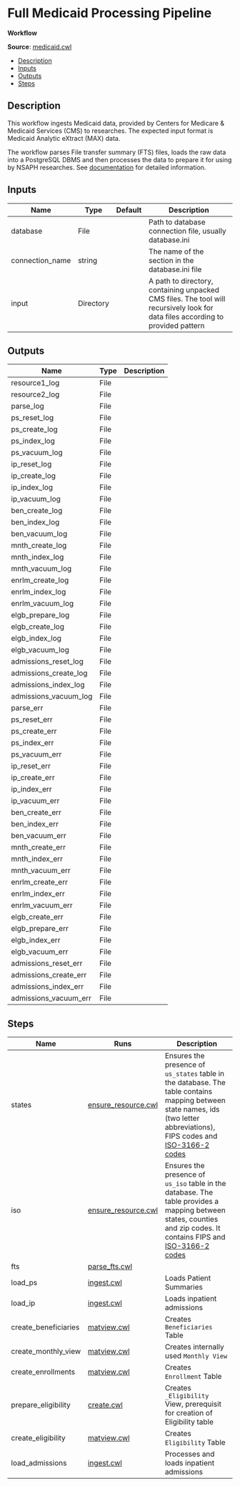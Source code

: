 # Full Medicaid Processing Pipeline
**Workflow**

**Source**: [medicaid.cwl](../members/medicaid_cwl.md)

<!-- toc -->

- [Description](#description)
- [Inputs](#inputs)
- [Outputs](#outputs)
- [Steps](#steps)

<!-- tocstop -->

## Description
This workflow ingests Medicaid data, provided by
Centers for Medicare & Medicaid Services (CMS)
to researches. The expected input format is
Medicaid Analytic eXtract (MAX) data.

The workflow parses File transfer summary (FTS) files,
loads the raw data into a PostgreSQL DBMS and then processes
the data to prepare it for using by NSAPH researches.
See [documentation](../members/Medicaid.md) for detailed
information.


## Inputs

| Name | Type | Default | Description |
|------|------|---------|-------------|
|database|File| |Path to database connection file, usually database.ini|
|connection_name|string| |The name of the section in the database.ini file|
|input|Directory| |A path to directory, containing unpacked CMS files. The tool will recursively look for data files according to provided pattern |

## Outputs

| Name | Type | Description |
|------|------|-------------|
|resource1_log|File| |
|resource2_log|File| |
|parse_log|File| |
|ps_reset_log|File| |
|ps_create_log|File| |
|ps_index_log|File| |
|ps_vacuum_log|File| |
|ip_reset_log|File| |
|ip_create_log|File| |
|ip_index_log|File| |
|ip_vacuum_log|File| |
|ben_create_log|File| |
|ben_index_log|File| |
|ben_vacuum_log|File| |
|mnth_create_log|File| |
|mnth_index_log|File| |
|mnth_vacuum_log|File| |
|enrlm_create_log|File| |
|enrlm_index_log|File| |
|enrlm_vacuum_log|File| |
|elgb_prepare_log|File| |
|elgb_create_log|File| |
|elgb_index_log|File| |
|elgb_vacuum_log|File| |
|admissions_reset_log|File| |
|admissions_create_log|File| |
|admissions_index_log|File| |
|admissions_vacuum_log|File| |
|parse_err|File| |
|ps_reset_err|File| |
|ps_create_err|File| |
|ps_index_err|File| |
|ps_vacuum_err|File| |
|ip_reset_err|File| |
|ip_create_err|File| |
|ip_index_err|File| |
|ip_vacuum_err|File| |
|ben_create_err|File| |
|ben_index_err|File| |
|ben_vacuum_err|File| |
|mnth_create_err|File| |
|mnth_index_err|File| |
|mnth_vacuum_err|File| |
|enrlm_create_err|File| |
|enrlm_index_err|File| |
|enrlm_vacuum_err|File| |
|elgb_create_err|File| |
|elgb_prepare_err|File| |
|elgb_index_err|File| |
|elgb_vacuum_err|File| |
|admissions_reset_err|File| |
|admissions_create_err|File| |
|admissions_index_err|File| |
|admissions_vacuum_err|File| |

## Steps

| Name | Runs | Description |
|------|------|-------------|
|states|[ensure_resource.cwl](ensure_resource.md)|Ensures the presence of `us_states` table in the database. The table contains mapping between state names, ids (two letter abbreviations), FIPS codes and [ISO-3166-2 codes](https://en.wikipedia.org/wiki/ISO_3166-2) |
|iso|[ensure_resource.cwl](ensure_resource.md)|Ensures the presence of `us_iso` table in the database. The table provides a mapping between states, counties and zip codes. It contains FIPS and [ISO-3166-2 codes](https://en.wikipedia.org/wiki/ISO_3166-2) |
|fts|[parse_fts.cwl](parse_fts.md)| |
|load_ps|[ingest.cwl](ingest.md)|Loads Patient Summaries|
|load_ip|[ingest.cwl](ingest.md)|Loads inpatient admissions|
|create_beneficiaries|[matview.cwl](matview.md)|Creates `Beneficiaries` Table|
|create_monthly_view|[matview.cwl](matview.md)|Creates internally used `Monthly View`|
|create_enrollments|[matview.cwl](matview.md)|Creates `Enrollment` Table|
|prepare_eligibility|[create.cwl](create.md)|Creates `_Eligibility` View, prerequisit for creation of Eligibility table |
|create_eligibility|[matview.cwl](matview.md)|Creates `Eligibility` Table|
|load_admissions|[ingest.cwl](ingest.md)|Processes and loads inpatient admissions|

